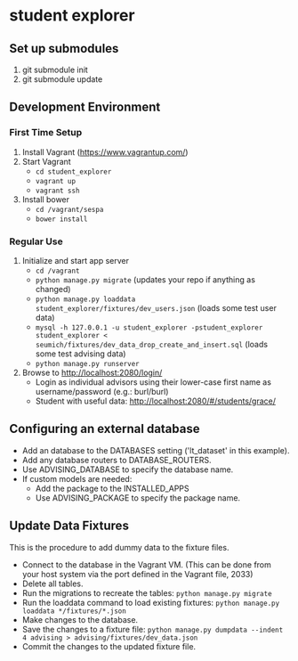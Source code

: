 # student explorer #

## Set up submodules ##
1. git submodule init
2. git submodule update

## Development Environment ##

### First Time Setup ###
1. Install Vagrant (https://www.vagrantup.com/)
2. Start Vagrant
   - `cd student_explorer`
   - `vagrant up`
   - `vagrant ssh`
3. Install bower
   - `cd /vagrant/sespa`
   - `bower install`

### Regular Use ###
1. Initialize and start app server
    - `cd /vagrant`
    - `python manage.py migrate` (updates your repo if anything as changed)
    - `python manage.py loaddata student_explorer/fixtures/dev_users.json` (loads some test user data)
    - `mysql -h 127.0.0.1 -u student_explorer -pstudent_explorer student_explorer < seumich/fixtures/dev_data_drop_create_and_insert.sql` (loads some test advising data)
    - `python manage.py runserver`
2. Browse to [http://localhost:2080/login/](http://localhost:2080/login/)
    - Login as individual advisors using their lower-case first name as username/password (e.g.: burl/burl)
    - Student with useful data: [http://localhost:2080/#/students/grace/](http://localhost:2080/#/students/grace/)

## Configuring an external database ##
- Add an database to the DATABASES setting ('lt_dataset' in this example).
- Add any database routers to DATABASE_ROUTERS.
- Use ADVISING_DATABASE to specify the database name.
- If custom models are needed:
    - Add the package to the INSTALLED_APPS
    - Use ADVISING_PACKAGE to specify the package name.

## Update Data Fixtures ##

This is the procedure to add dummy data to the fixture files.

- Connect to the database in the Vagrant VM. (This can be done from your host system via the port defined in the Vagrant file, 2033)
- Delete all tables.
- Run the migrations to recreate the tables: `python manage.py migrate`
- Run the loaddata command to load existing fixtures: `python manage.py loaddata */fixtures/*.json`
- Make changes to the database.
- Save the changes to a fixture file: `python manage.py dumpdata --indent 4 advising > advising/fixtures/dev_data.json`
- Commit the changes to the updated fixture file.
